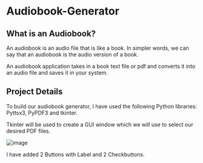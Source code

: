 # Audiobook-Generator

## What is an Audiobook?
An audiobook is an audio file that is like a book. In simpler words, we can say that an audiobook is the audio version of a book.

An audiobook application takes in a book text file or pdf and converts it into an audio file and saves it in your system.

## Project Details
To build our audiobook generator, I have used the following Python libraries: Pyttsx3, PyPDF3 and tkinter. 

Tkinter will be used to create a GUI window which we will use to select our desired PDF files.

![image](https://github.com/Muse27/Audiobook-Generator/assets/87662180/e203d9dd-302e-45ea-b43e-ecd384c12ed9)

I have added 2 Buttons with Label and 2 Checkbuttons.
